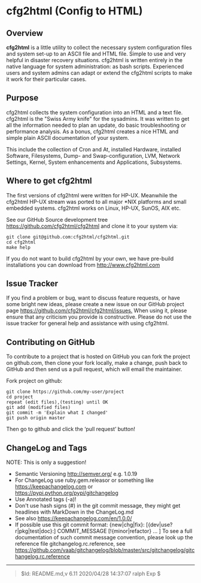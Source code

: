 # cfg2html (Config to HTML)

## Overview

**cfg2html** is a little utility to collect the necessary system configuration files and system set-up to an ASCII file and HTML file. Simple to use and very helpful in disaster recovery situations. cfg2html is written entirely in the native language for system administration: as bash scripts. Experienced users and system admins can adapt or extend the cfg2html scripts to make it work for their particular cases.

## Purpose

cfg2html collects the system configuration into an HTML and a text file. cfg2html is the "Swiss Army knife" for the sysadmins. It was written to get all the information needed to plan an update, do basic troubleshooting or performance analysis. As a bonus, cfg2html creates a nice HTML and simple plain ASCII documentation of your system.

This include the collection of Cron and At, installed Hardware, installed Software, Filesystems, Dump- and Swap-configuration, LVM, Network Settings, Kernel, System enhancements and Applications, Subsystems.

## Where to get cfg2html

The first versions of cfg2html were written for HP-UX. Meanwhile the cfg2html HP-UX stream was ported to all major *NIX platforms and small embedded systems. cfg2html works on Linux, HP-UX, SunOS, AIX etc.

See our GitHub Source development tree <https://github.com/cfg2html/cfg2html> and clone it to your system via:

    git clone git@github.com:cfg2html/cfg2html.git
    cd cfg2html
    make help

If you do not want to build cfg2html by your own, we have pre-build installations you can download from <http://www.cfg2html.com>

## Issue Tracker

If you find a problem or bug, want to discuss feature requests, or have some bright new ideas, please create a new issue on our GitHub project page <https://github.com/cfg2html/cfg2html/issues.>
When using it, please ensure that any criticism you provide is constructive. Please do not use the issue tracker for general help and assistance with using cfg2html.

## Contributing on GitHub

To contribute to a project that is hosted on GitHub you can fork the project on github.com, then clone your fork locally, make a change, push back to GitHub and then send us a pull request, which will email the maintainer.

Fork project on github:

    git clone https://github.com/my-user/project
    cd project
    repeat (edit files),(testing) until OK
    git add (modified files)
    git commit -m 'Explain what I changed'
    git push origin master

Then go to github and click the ‘pull request’ button!

## ChangeLog and Tags

NOTE: This is only a suggestion!

- Semantic Versioning <http://semver.org/> e.g. 1.0.19
- For ChangeLog use ruby.gem.releasor or something like <https://keepachangelog.com> or <https://pypi.python.org/pypi/gitchangelog>
- Use Annotated tags (-a)!
- Don't use hash signs (#) in the git commit message, they might get headlines with MarkDown in the ChangeLog.md
- See also <https://keepachangelog.com/en/1.0.0/>
- If possible use this git commit format:
    {new|chg|fix}: [{dev|use?r|pkg|test|doc}:] COMMIT_MESSAGE [!{minor|refactor} ... ]
    To see a full documentation of such commit message convention, please look up the reference file gitchangelog.rc.reference, see <https://github.com/vaab/gitchangelog/blob/master/src/gitchangelog/gitchangelog.rc.reference>

----
> $Id: README.md,v 6.11 2020/04/28 14:37:07 ralph Exp $

<!-- Atom:set encoding=utf8 lineEnding=unix grammar=md tabLength=4 useSoftTabs: -->
<!-- vim:set fileencoding=utf8 fileformat=unix filetype=md tabstop=4 expandtab: -->
